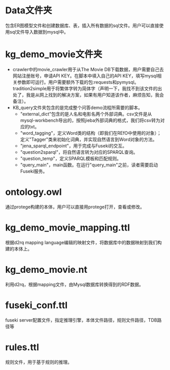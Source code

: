 # Data文件夹
包含ER图模型文件和创建数据库、表，插入所有数据的sql文件。用户可以直接使用sql文件导入数据到mysql中。

# kg\_demo_movie文件夹
- crawler中的movie_crawler用于从The Movie DB下载数据，用户需要自己去网站注册账号，申请API KEY。在脚本中填入自己的API KEY，填写mysql相关参数即可运行。用户需要额外下载的包:requests和pymysql。tradition2simple用于将繁体字转为简体字（声明一下，我找不到该文件的出处了，我是从网上找到的解决方案，如果有用户知道该作者，麻烦告知，我会备注）。
- KB_query文件夹包含的是完成整个问答demo流程所需要的脚本。
	-  "external_dict"包含的是人名和电影名两个外部词典。csv文件是从mysql-workbench导出的，按照jieba外部词典的格式，我们将csv转为对应的txt。
	-  "word_tagging"，定义Word类的结构（即我们在REfO中使用的对象）；定义"Tagger"类来初始化词典，并实现自然语言到Word对象的方法。
	-  "jena\_sparql_endpoint"，用于完成与Fuseki的交互。
	-  "question2sparql"，将自然语言转为对应的SPARQL查询。
	-  "question_temp"，定义SPARQL模板和匹配规则。
	-  "query\_main"，main函数。在运行"query_main"之前，读者需要启动Fuseki服务。

# ontology.owl
通过protege构建的本体，用户可以直接用protege打开，查看或修改。

# kg\_demo\_movie_mapping.ttl
根据d2rq mapping language编辑的映射文件，将数据库中的数据映射到我们构建的本体上。

# kg\_demo_movie.nt
利用d2rq，根据mapping文件，由Mysql数据库转换得到的RDF数据。

# fuseki_conf.ttl
fuseki server配置文件，指定推理引擎，本体文件路径，规则文件路径，TDB路径等

# rules.ttl
规则文件，用于基于规则的推理。